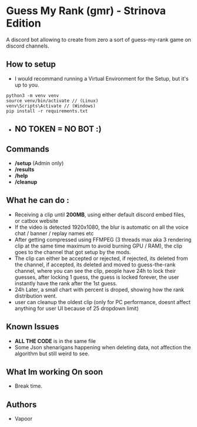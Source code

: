# Guess My Rank (gmr) - Strinova Edition
A discord bot allowing to create from zero a sort of guess-my-rank game on discord channels.

## How to setup
- I would recommand running a Virtual Environment for the Setup, but it's up to you.
```setup
python3 -m venv venv
source venv/bin/activate // (Linux)
venv\Scripts\Activate // (Windows)
pip install -r requirements.txt
```

- ## NO TOKEN = NO BOT :)

## Commands
- **/setup** (Admin only)
- **/results**
- **/help**
- **/cleanup**

## What he can do :
- Receiving a clip until **200MB**, using either default discord embed files, or catbox website
- If the video is detected 1920x1080, the blur is automatic on all the voice chat / banner / replay names etc
- After getting compressed using FFMPEG (3 threads max aka 3 rendering clip at the same time maximum to avoid burning GPU / RAM), the clip goes to the channel that got setup by the mods.
- The clip can either be accepted or rejected, if rejected, its deleted from the channel, if accepted, its deleted and moved to guess-the-rank channel, where you can see the clip, people have 24h to lock their guesses, after locking 1 guess, the guess is locked forever, the user instantly have the rank after the 1st guess.
- 24h Later, a small chart with percent is droped, showing how the rank distribution went.
- user can cleanup the oldest clip (only for PC performance, doesnt affect anything for user UI because of 25 dropdown limit)

## Known Issues
- **ALL THE CODE** is in the same file
- Some Json shenarigans happening when deleting data, not affection the algorithm but still weird to see.

## What Im working On soon
- Break time.

## Authors
- Vapoor



